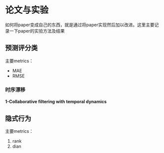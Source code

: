 # 论文与实验
如何将paper变成自己的东西，就是通过将paper实现然后加以改进。这里主要记录一下paper的实验方法及结果

## 预测评分类
主要metrics：
* MAE
* RMSE

### 时序漂移
#### 1-Collaborative filtering with temporal dynamics
## 隐式行为
主要metrics：
1. rank 
2. dian


<!--stackedit_data:
eyJoaXN0b3J5IjpbLTE3MjQ5NzExNTVdfQ==
-->